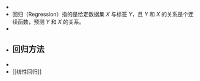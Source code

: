 -
- 回归（Regression）指的是给定数据集 $X$ 与标签 $Y$，且 $Y$ 和 $X$ 的关系是个连续函数，预测 $Y$ 和 $X$ 的关系。
-
- ## 回归方法
-
- [[线性回归]]